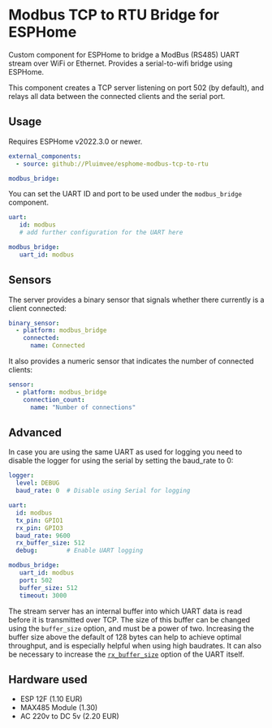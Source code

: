 Modbus TCP to RTU Bridge for ESPHome
=========================

Custom component for ESPHome to bridge a ModBus (RS485) UART stream over WiFi or Ethernet. Provides a serial-to-wifi bridge using ESPHome.

This component creates a TCP server listening on port 502 (by default), and relays all data between the connected
clients and the serial port.

Usage
-----

Requires ESPHome v2022.3.0 or newer.

```yaml
external_components:
  - source: github://Pluimvee/esphome-modbus-tcp-to-rtu

modbus_bridge:
```

You can set the UART ID and port to be used under the `modbus_bridge` component.

```yaml
uart:
   id: modbus
   # add further configuration for the UART here

modbus_bridge:
   uart_id: modbus
```

Sensors
-------
The server provides a binary sensor that signals whether there currently is a client connected:

```yaml
binary_sensor:
  - platform: modbus_bridge
    connected:
      name: Connected
```

It also provides a numeric sensor that indicates the number of connected clients:

```yaml
sensor:
  - platform: modbus_bridge
    connection_count:
      name: "Number of connections"
```

Advanced
--------
In case you are using the same UART as used for logging you need to disable the logger for using the serial by setting the baud_rate to 0:

```yaml
logger:
  level: DEBUG  
  baud_rate: 0  # Disable using Serial for logging

uart:
  id: modbus
  tx_pin: GPIO1
  rx_pin: GPIO3
  baud_rate: 9600
  rx_buffer_size: 512
  debug:        # Enable UART logging

modbus_bridge:
   uart_id: modbus
   port: 502
   buffer_size: 512
   timeout: 3000
```

The stream server has an internal buffer into which UART data is read before it is transmitted over TCP. The size of
this buffer can be changed using the `buffer_size` option, and must be a power of two. Increasing the buffer size above
the default of 128 bytes can help to achieve optimal throughput, and is especially helpful when using high baudrates. It
can also be necessary to increase the [`rx_buffer_size`][uart-config] option of the UART itself.

[uart-config]: https://esphome.io/components/uart.html#configuration-variables

Hardware used
--------
- ESP 12F (1.10 EUR)
- MAX485 Module (1.30)
- AC 220v to DC 5v (2.20 EUR)


